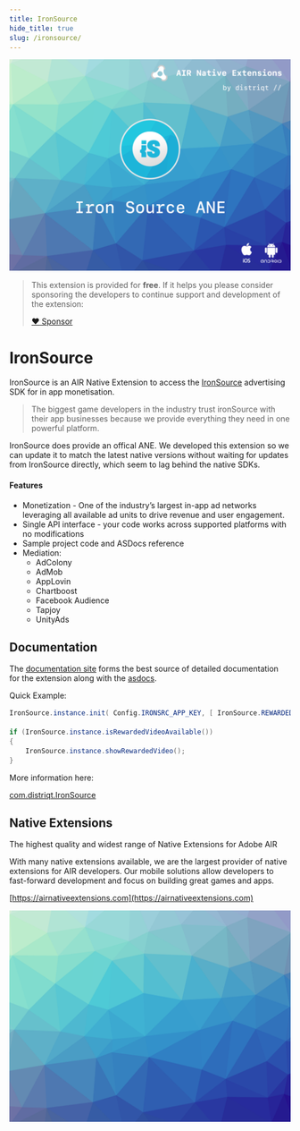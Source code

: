 ```yaml
---
title: IronSource
hide_title: true
slug: /ironsource/
---
```


![](images/hero.png)


>
> This extension is provided for **free**. If it helps you please consider sponsoring the developers to continue support and development of the extension:
>
> [:heart: Sponsor](https://github.com/sponsors/marchbold)
>


# IronSource

IronSource is an AIR Native Extension to access the [IronSource](https://www.ironsrc.com/) advertising SDK for in app monetisation.

>
> The biggest game developers in the industry trust ironSource with their app businesses because we provide everything they need in one powerful platform.
>


IronSource does provide an offical ANE. We developed this extension so we can update it to match the latest native versions without waiting for updates from IronSource directly, which seem to lag behind the native SDKs.



#### Features

- Monetization - One of the industry’s largest in-app ad networks leveraging all available ad units to drive revenue and user engagement.
- Single API interface - your code works across supported platforms with no modifications
- Sample project code and ASDocs reference
- Mediation:
  - AdColony
  - AdMob
  - AppLovin
  - Chartboost
  - Facebook Audience
  - Tapjoy
  - UnityAds



## Documentation

The [documentation site](https://docs.airnativeextensions.com/docs/ironsource/) forms the best source of detailed documentation for the extension along with the [asdocs](https://docs.airnativeextensions.com/asdocs/ironsource/). 


Quick Example: 

```actionscript
IronSource.instance.init( Config.IRONSRC_APP_KEY, [ IronSource.REWARDED_VIDEO ] );

if (IronSource.instance.isRewardedVideoAvailable())
{
    IronSource.instance.showRewardedVideo();
}
```

More information here: 

[com.distriqt.IronSource](https://airnativeextensions.com/extension/com.distriqt.IronSource)



## Native Extensions

The highest quality and widest range of Native Extensions for Adobe AIR

With many native extensions available, we are the largest provider of native extensions for AIR developers. 
Our mobile solutions allow developers to fast-forward development and focus on building great games and apps.

[https://airnativeextensions.com](https://airnativeextensions.com)



![](images/promo.png)
